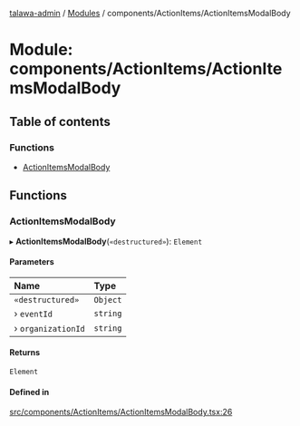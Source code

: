 [talawa-admin](../README.md) / [Modules](../modules.md) / components/ActionItems/ActionItemsModalBody

# Module: components/ActionItems/ActionItemsModalBody

## Table of contents

### Functions

- [ActionItemsModalBody](components_ActionItems_ActionItemsModalBody.md#actionitemsmodalbody)

## Functions

### ActionItemsModalBody

▸ **ActionItemsModalBody**(`«destructured»`): `Element`

#### Parameters

| Name | Type |
| :------ | :------ |
| `«destructured»` | `Object` |
| › `eventId` | `string` |
| › `organizationId` | `string` |

#### Returns

`Element`

#### Defined in

[src/components/ActionItems/ActionItemsModalBody.tsx:26](https://github.com/aarishshahmohsin/talawa-admin/blob/2da9090/src/components/ActionItems/ActionItemsModalBody.tsx#L26)
